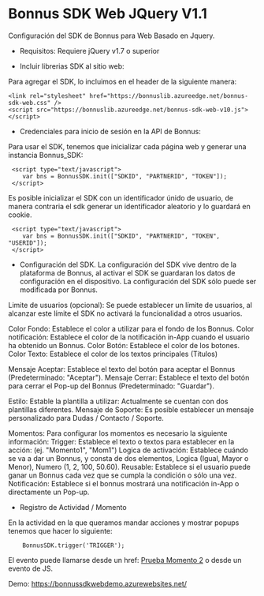 # Bonnus SDK Web JQuery V1.1
        
    
Configuración del SDK de Bonnus para Web Basado en Jquery.

- Requisitos:
  Requiere  jQuery v1.7 o superior


- Incluir librerias SDK al sitio web:

Para agregar el SDK, lo incluimos en el header de la siguiente manera:

    <link rel="stylesheet" href="https://bonnuslib.azureedge.net/bonnus-sdk-web.css" />
    <script src="https://bonnuslib.azureedge.net/bonnus-sdk-web-v10.js"></script>


- Credenciales para inicio de sesión en la API de Bonnus:

Para usar el SDK, tenemos que inicializar cada página web y generar una instancia Bonnus_SDK:

     <script type="text/javascript">
        var bns = BonnusSDK.init(["SDKID", "PARTNERID", "TOKEN"]);
     </script>
     
Es posible inicializar el SDK con un identificador únido de usuario, de manera contraria el sdk generar un identificador aleatorio y lo guardará en cookie.

     <script type="text/javascript">
        var bns = BonnusSDK.init(["SDKID", "PARTNERID", "TOKEN", "USERID"]);
     </script>

- Configuración del SDK.
La configuración del SDK vive dentro de la plataforma de Bonnus, al activar el SDK se guardaran los datos de configuración en el dispositivo. La configuración del SDK sólo puede ser modificada por Bonnus.

Limite de usuarios (opcional): Se puede establecer un límite de usuarios, al alcanzar este límite el SDK no activará la funcionalidad a otros usuarios.

Color Fondo: Establece el color a utilizar para el fondo de los Bonnus.
Color notificación: Establece el color de la notificación in-App cuando el usuario ha obtenido un Bonnus.
Color Botón: Establece el color de los botones.
Color Texto: Establece el color de los textos principales (Títulos)

Mensaje Aceptar: Establece el texto del botón para aceptar el Bonnus (Predeterminado: "Aceptar").
Mensaje Cerrar: Establece el texto del botón para cerrar el Pop-up del Bonnus (Predeterminado: "Guardar").

Estilo: Estable la plantilla a utilizar: Actualmente se cuentan con dos plantillas diferentes.
Mensaje de Soporte: Es posible establecer un mensaje personalizado para Dudas / Contacto / Soporte.

Momentos: Para configurar los momentos es necesario la siguiente información:
Trigger: Establece el texto o textos para establecer en la acción: (ej. "Momento1", "Mom1")
Logica de activación: Establece cuándo se va a dar un Bonnus, y consta de dos elementos, Logica (Igual, Mayor o Menor), Numero (1, 2, 100, 50.60).
Reusable: Establece si el usuario puede ganar un Bonnus cada vez que se cumpla la condición o sólo una vez.
Notificación: Establece si el bonnus mostrará una notificación in-App o directamente un Pop-up.


- Registro de Actividad / Momento

En la actividad en la que queramos mandar acciones y mostrar popups tenemos que hacer lo siguiente:


        BonnusSDK.trigger('TRIGGER');
        
El evento puede llamarse desde un href: <a href="javascript:BonnusSDK.trigger('Mom4');">Prueba Momento 2</a>
o desde un evento de JS.

Demo: https://bonnussdkwebdemo.azurewebsites.net/

